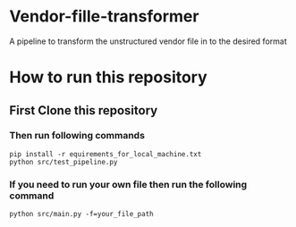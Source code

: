 # Vendor-fille-transformer
A pipeline to transform the unstructured vendor file in to the desired format

# How to run this repository

## First Clone this repository

### Then run following commands

```
pip install -r equirements_for_local_machine.txt
python src/test_pipeline.py
```
### If you need to run your own file then run the following command
```
python src/main.py -f=your_file_path
```
